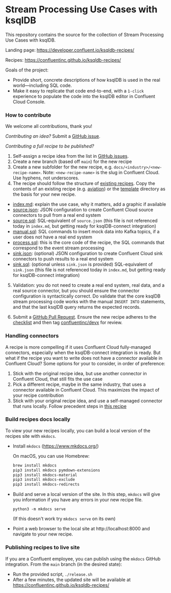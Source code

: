 # Stream Processing Use Cases with ksqlDB

This repository contains the source for the collection of Stream Processing Use Cases with ksqlDB.

Landing page: https://developer.confluent.io/ksqldb-recipes/

Recipes: https://confluentinc.github.io/ksqldb-recipes/

Goals of the project:

- Provide short, concrete descriptions of how ksqlDB is used in the real world—including SQL code.
- Make it easy to replicate that code end-to-end, with a `1-click` experience to populate the code into the ksqlDB editor in Confluent Cloud Console.

### How to contribute

We welcome all contributions, thank you!

_Contributing an idea?_ Submit a [GitHub issue](https://github.com/confluentinc/ksqldb-recipes/issues).

_Contributing a full recipe to be published?_ 

1. Self-assign a recipe idea from the list in [GitHub issues](https://github.com/confluentinc/ksqldb-recipes/issues?q=is%3Aissue+is%3Aopen+label%3A%22new+recipe%22).
2. Create a new branch (based off `main`) for the new recipe
3. Create a new subfolder for the new recipe, e.g. `docs/<industry>/<new-recipe-name>`. Note: `<new-recipe-name>` is the slug in Confluent Cloud. Use hyphens, not underscores.
4. The recipe should follow the structure of [existing recipes](https://github.com/confluentinc/ksqldb-recipes/tree/main/docs). Copy the contents of an existing recipe (e.g. [aviation](https://github.com/confluentinc/ksqldb-recipes/tree/main/docs/customer-360/aviation)) or the [template](template) directory as the basis for your new recipe.

- [index.md](template/index.md): explain the use case, why it matters, add a graphic if available
- [source.json](template/source.json): JSON configuration to create Confluent Cloud source connectors to pull from a real end system
- [source.sql](template/source.sql): SQL-equivalent of `source.json` (this file is not referenced today in `index.md`, but getting ready for ksqlDB-connect integration)
- [manual.sql](template/manual.sql): SQL commands to insert mock data into Kafka topics, if a user does not have a real end system
- [process.sql](template/process.sql): this is the core code of the recipe, the SQL commands that correspond to the event stream processing
- [sink.json](template/sink.json): (optional) JSON configuration to create Confluent Cloud sink connectors to push results to a real end system
- [sink.sql](template/sink.sql): (optional unless `sink.json` is provided) SQL-equivalent of `sink.json` (this file is not referenced today in `index.md`, but getting ready for ksqlDB-connect integration)

5. Validation: you do not need to create a real end system, real data, and a real source connector, but you should ensure the connector configuration is syntactically correct. Do validate that the core ksqlDB stream processing code works with the manual `INSERT INTO` statements, and that the last ksqlDB query returns the expected records.

6. Submit a [GitHub Pull Request](https://github.com/confluentinc/ksqldb-recipes/pulls). Ensure the new recipe adheres to the [checklist](https://github.com/confluentinc/ksqldb-recipes/blob/main/.github/pull_request_template.md) and then tag [confluentinc/devx](https://github.com/orgs/confluentinc/teams/devx) for review.

### Handling connectors

A recipe is more compelling if it uses Confluent Cloud fully-managed connectors, especially when the ksqlDB-connect integration is ready.
But what if the recipe you want to write does not have a connector available in Confluent Cloud?
Some options for your to consider, in order of preference:

1. Stick with the original recipe idea, but use another connector in Confluent Cloud, that still fits the use case
2. Pick a different recipe, maybe in the same industry, that uses a connector available in Confluent Cloud. This maximizes the impact of your recipe contribution
3. Stick with your original recipe idea, and use a self-managed connector that runs locally. Follow precedent steps in [this recipe](https://confluentinc.github.io/ksqldb-recipes/cybersecurity/SSH-attack/#read-the-data-in)

### Build recipes docs locally

To view your new recipes locally, you can build a local version of the recipes site with `mkdocs`.

- Install `mkdocs` (https://www.mkdocs.org/)

    On macOS, you can use Homebrew:
    ```bash
    brew install mkdocs
    pip3 install mkdocs pymdown-extensions
    pip3 install mkdocs-material
    pip3 install mkdocs-exclude
    pip3 install mkdocs-redirects
    ```

- Build and serve a local version of the site. In this step, `mkdocs` will give you information if you have any errors in your new recipe file.
    ```
    python3 -m mkdocs serve  
    ```
    
    (If this doesn't work try `mkdocs serve` on its own)

- Point a web browser to the local site at http://localhost:8000 and navigate to your new recipe.

### Publishing recipes to live site

If you are a Confluent employee, you can publish using the `mkdocs` GitHub integration. From the `main` branch (in the desired state):

- Run the provided script, `./release.sh`
- After a few minutes, the updated site will be available at https://confluentinc.github.io/ksqldb-recipes/
